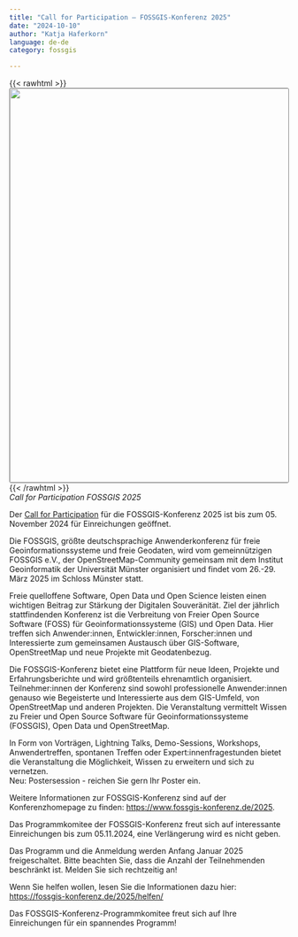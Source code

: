 ```yaml
---
title: "Call for Participation – FOSSGIS-Konferenz 2025"
date: "2024-10-10"
author: "Katja Haferkorn"
language: de-de
category: fossgis

---
```



 {{< rawhtml >}}
<a href="https://fossgis-konferenz.de/2025/callforpapers/"><img src="https://files.mastodon.online/media_attachments/files/113/260/934/043/390/466/original/e26146c87933588f.png" width="712" style="border: 1px solid #808080; border-radius: 3px;"/></a>
{{< /rawhtml >}}   
*Call for Participation FOSSGIS 2025*  

Der [Call for Participation](https://fossgis-konferenz.de/2025/callforpapers/) für die FOSSGIS-Konferenz 2025 ist bis zum 05. November 2024 für Einreichungen geöffnet.

Die FOSSGIS, größte deutschsprachige Anwenderkonferenz für freie Geoinformationssysteme und freie Geodaten, wird vom gemeinnützigen FOSSGIS e.V., der  OpenStreetMap-Community gemeinsam mit dem Institut Geoinformatik der Universität Münster organisiert und findet vom 26.-29. März 2025 im Schloss Münster statt.

Freie quelloffene Software, Open Data und Open Science leisten einen wichtigen Beitrag zur Stärkung der Digitalen Souveränität.
Ziel der jährlich stattfindenden Konferenz ist die Verbreitung von Freier Open Source Software (FOSS) für Geoinformationssysteme (GIS) und Open Data. Hier treffen sich Anwender:innen, Entwickler:innen, Forscher:innen und Interessierte zum gemeinsamen Austausch über GIS-Software, OpenStreetMap und neue Projekte mit Geodatenbezug.

Die FOSSGIS-Konferenz bietet eine Plattform für neue Ideen, Projekte und Erfahrungsberichte und wird größtenteils ehrenamtlich organisiert. Teilnehmer:innen der Konferenz sind sowohl professionelle Anwender:innen genauso wie Begeisterte und Interessierte aus dem GIS-Umfeld, von OpenStreetMap und anderen Projekten. Die Veranstaltung vermittelt Wissen zu Freier und Open Source Software für Geoinformationssysteme (FOSSGIS), Open Data und OpenStreetMap.

In Form von Vorträgen, Lightning Talks, Demo-Sessions, Workshops, Anwendertreffen, spontanen Treffen oder Expert:innenfragestunden bietet die Veranstaltung die Möglichkeit, Wissen zu erweitern und sich zu vernetzen.   
Neu: Postersession - reichen Sie gern Ihr Poster ein.

Weitere Informationen zur FOSSGIS-Konferenz sind auf der Konferenzhomepage zu finden: https://www.fossgis-konferenz.de/2025.

Das Programmkomitee der FOSSGIS-Konferenz freut sich auf interessante Einreichungen bis zum 05.11.2024, eine Verlängerung wird es nicht geben.

Das Programm und die Anmeldung werden Anfang Januar 2025 freigeschaltet. Bitte beachten Sie, dass die Anzahl der Teilnehmenden beschränkt ist. Melden Sie sich rechtzeitig an! 

Wenn Sie helfen wollen, lesen Sie die Informationen dazu hier: https://fossgis-konferenz.de/2025/helfen/

Das FOSSGIS-Konferenz-Programmkomitee freut sich auf Ihre Einreichungen für ein spannendes Programm!


